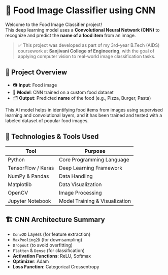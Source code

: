 # 🍕 Food Image Classifier using CNN

Welcome to the Food Image Classifier project!  
This deep learning model uses a **Convolutional Neural Network (CNN)** to recognize and predict the **name of a food item** from an image.

> ✅ This project was developed as part of my 3rd-year B.Tech (AIDS) coursework at **Sanjivani College of Engineering**, with the goal of applying computer vision to real-world image classification tasks.



## 📌 Project Overview

- 📷 **Input**: Food image  
- 🧠 **Model**: CNN trained on a custom food dataset  
- 🗂️ **Output**: Predicted **name** of the food (e.g., Pizza, Burger, Pasta)

This AI model helps in identifying food items from images using supervised learning and convolutional layers, and it has been trained and tested with a labeled dataset of popular food images.


## 🧠 Technologies & Tools Used

| Tool | Purpose |
|------|---------|
| Python | Core Programming Language |
| TensorFlow / Keras | Deep Learning Framework |
| NumPy & Pandas | Data Handling |
| Matplotlib | Data Visualization |
| OpenCV | Image Processing |
| Jupyter Notebook | Model Training & Visualization |


## 🏗️ CNN Architecture Summary

- `Conv2D` Layers (for feature extraction)
- `MaxPooling2D` (for downsampling)
- `Dropout` (to avoid overfitting)
- `Flatten` & `Dense` (for classification)
- **Activation Functions**: ReLU, Softmax
- **Optimizer**: Adam
- **Loss Function**: Categorical Crossentropy



